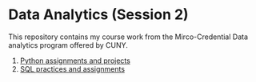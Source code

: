 # Data Analytics (Session 2)

This repository contains my course work from the Mirco-Credential Data analytics program offered by CUNY.

1. [Python assignments and projects](https://github.com/XiaonaZhou/data_analytics_2/tree/main/Python) 
2. [SQL practices and assignments](https://github.com/XiaonaZhou/data_analytics_2/tree/main/SQL)

